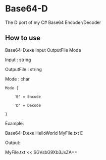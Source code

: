 # Base64-D
The D port of my C# Base64 Encoder/Decoder

## How to use

Base64-D.exe Input OutputFile Mode

Input : string

OutputFile : string

Mode : char


    Mode {

        'E' = Encode
  
        'D' = Decode
  
    }

Example:

Base64-D.exe HelloWorld MyFile.txt E

Output:


MyFile.txt << SGVsbG9Xb3JsZA==
